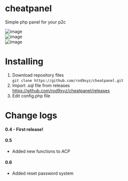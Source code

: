 # cheatpanel 
Simple php panel for your p2c<br>

![image](https://user-images.githubusercontent.com/88497462/130856492-5319b3fa-6550-4dc6-8c53-cd597940c4b1.png)<br>
![image](https://user-images.githubusercontent.com/88497462/130856575-7f921e9e-f7e6-4ba5-bdf4-897665a93644.png)<br>
![image](https://user-images.githubusercontent.com/88497462/130856680-bce931d4-71e0-4abf-9d00-bfea0c2c4622.png)



# Installing
1. Download repository files<br>
``git clone https://github.com/rod9xyz/cheatpanel.git``
2. Import .sql file from releases<br>
  https://github.com/rod9xyz/cheatpanel/releases
3. Edit config.php file
# Change logs
#### 0.4 - First release!<br>
#### 0.5
- Added new functions to ACP<br>
#### 0.6
- Added reset password system
